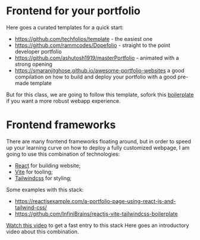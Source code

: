 # Frontend for your portfolio

Here goes a curated templates for a quick start:
- https://github.com/techfolios/template - the easiest one
- https://github.com/rammcodes/Dopefolio - straight to the point developer portfolio
- https://github.com/ashutosh1919/masterPortfolio - animated with a strong opening
- https://smaranjitghose.github.io/awesome-portfolio-websites a good compilation on how to build and deploy your portfolio with a good pre-made template

But for this class, we are going to follow this template, sofork this [boilerplate](https://github.com/InfiniBrains/reactjs-vite-tailwindcss-boilerplate) if you want a more robust webapp experience.

# Frontend frameworks

There are many frontend frameworks floating around, but in order to speed up your learning curve on how to deploy a fully customized webpage, I am going to use this combination of technologies:

- [React](https://reactjs.org/) for building website;
- [Vite](https://vitejs.dev/) for tooling;
- [Tailwindcss](https://tailwindcss.com/) for styling;

Some examples with this stack:

- https://reactjsexample.com/a-portfolio-page-using-react-js-and-tailwind-css/
- https://github.com/InfiniBrains/reactjs-vite-tailwindcss-boilerplate

[Watch this video](https://www.youtube.com/watch?v=QTY2fLpQn44) to get a fast entry to this stack Here goes an introductory video about this combination.

